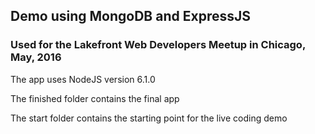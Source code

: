 ## Demo using MongoDB and ExpressJS
### Used for the Lakefront Web Developers Meetup in Chicago, May, 2016

The app uses NodeJS version 6.1.0

The finished folder contains the final app

The start folder contains the starting point for the live coding demo
